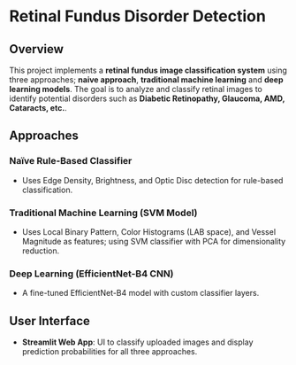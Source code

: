 # Retinal Fundus Disorder Detection

## Overview
This project implements a **retinal fundus image classification system** using three approaches; **naive approach**, **traditional machine learning** and **deep learning models**. The goal is to analyze and classify retinal images to identify potential disorders such as **Diabetic Retinopathy, Glaucoma, AMD, Cataracts, etc.**.

## Approaches 

### Naïve Rule-Based Classifier
- Uses Edge Density, Brightness, and Optic Disc detection for rule-based classification.

### Traditional Machine Learning (SVM Model)
- Uses Local Binary Pattern, Color Histograms (LAB space), and Vessel Magnitude as features; using SVM classifier with PCA for dimensionality reduction.

### Deep Learning (EfficientNet-B4 CNN)
- A fine-tuned EfficientNet-B4 model with custom classifier layers.


## User Interface

- **Streamlit Web App**: UI to classify uploaded images and display prediction probabilities for all three approaches.
